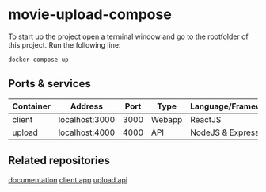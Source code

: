 # movie-upload-compose

To start up the project open a terminal window and go to the rootfolder of this project. Run the following line:

`docker-compose up`

## Ports & services
| Container                 | Address        | Port | Type     | Language/Framework    |
|---------------------------|----------------|------|----------|-----------------------|
| client                    | localhost:3000 | 3000 | Webapp   | ReactJS               |
| upload                    | localhost:4000 | 4000 | API      | NodeJS & ExpressJS    |

## Related repositories
  [documentation](https://github.com/andrei-filip912/movie-upload-documentation/blob/main/End%20to%20end%20testing.docx)
  [client app](https://github.com/andrei-filip912/client)
  [upload api](https://github.com/andrei-filip912/upload)


